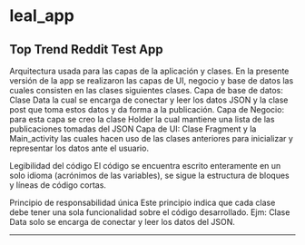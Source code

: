 # leal_app
Top Trend Reddit Test App
--------------------------------------------

Arquitectura usada para las capas de la aplicación y clases.
En la presente versión de la app se realizaron las capas de UI, negocio y base de datos las cuales consisten en las clases siguientes clases.
Capa de base de datos: Clase Data la cual se encarga de conectar y leer los datos JSON y la clase post que toma estos datos y da forma a la publicación.
Capa de Negocio: para esta capa se creo la clase Holder la cual mantiene una lista de las publicaciones tomadas del JSON
Capa de UI: Clase Fragment y la Main_activity las cuales hacen uso de las clases anteriores para inicializar y representar los datos ante el usuario.

Legibilidad del código
El código se encuentra escrito enteramente en un solo idioma (acrónimos de las variables), se sigue la estructura de bloques y líneas de código cortas. 

Principio de responsabilidad única
Este principio indica que cada clase debe tener una sola funcionalidad sobre el código desarrollado. Ejm: Clase Data solo se encarga de conectar y leer los datos del JSON.

--------------------------------------------
